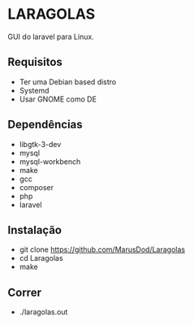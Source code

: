 # LARAGOLAS

GUI do laravel para Linux.

## Requisitos
*   Ter uma Debian based distro
*   Systemd
*   Usar GNOME como DE

## Dependências
*   libgtk-3-dev
*   mysql
*   mysql-workbench
*   make
*   gcc
*   composer
*   php
*   laravel

## Instalação
*   git clone https://github.com/MarusDod/Laragolas
*   cd Laragolas
*   make

## Correr
*   ./laragolas.out
